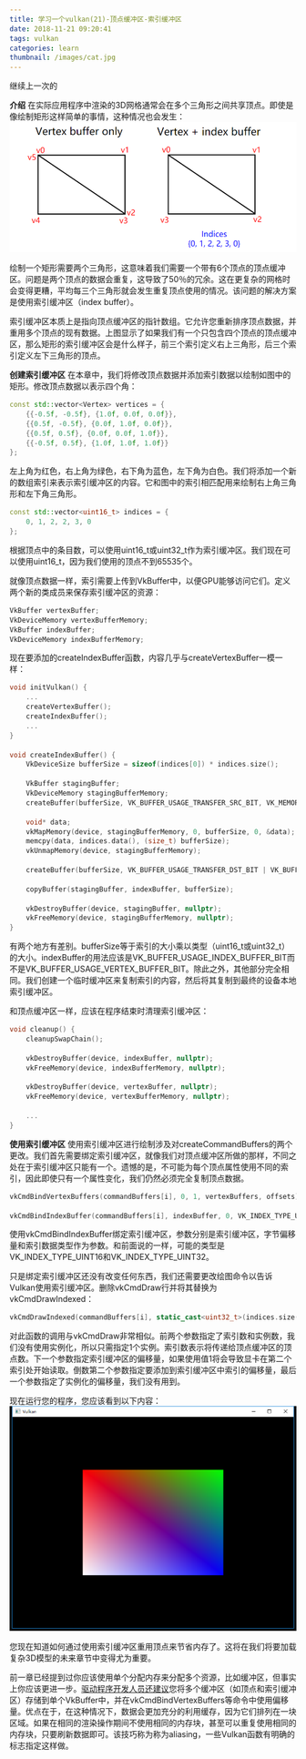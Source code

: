 ```yaml
---
title: 学习一个vulkan(21)-顶点缓冲区-索引缓冲区
date: 2018-11-21 09:20:41
tags: vulkan
categories: learn
thumbnail: /images/cat.jpg
---
```

继续上一次的
<!-- more -->
<b>介绍</b>
在实际应用程序中渲染的3D网格通常会在多个三角形之间共享顶点。即使是像绘制矩形这样简单的事情，这种情况也会发生：
![](学习一个vulkan-21-顶点缓冲区-索引缓冲区/1.png)

绘制一个矩形需要两个三角形，这意味着我们需要一个带有6个顶点的顶点缓冲区。问题是两个顶点的数据会重复，这导致了50％的冗余。这在更复杂的网格时会变得更糟，平均每三个三角形就会发生重复顶点使用的情况。该问题的解决方案是使用索引缓冲区（index buffer）。

索引缓冲区本质上是指向顶点缓冲区的指针数组。它允许您重新排序顶点数据，并重用多个顶点的现有数据。上图显示了如果我们有一个只包含四个顶点的顶点缓冲区，那么矩形的索引缓冲区会是什么样子，前三个索引定义右上三角形，后三个索引定义左下三角形的顶点。

<b>创建索引缓冲区</b>
在本章中，我们将修改顶点数据并添加索引数据以绘制如图中的矩形。修改顶点数据以表示四个角：
```cpp
const std::vector<Vertex> vertices = {
    {{-0.5f, -0.5f}, {1.0f, 0.0f, 0.0f}},
    {{0.5f, -0.5f}, {0.0f, 1.0f, 0.0f}},
    {{0.5f, 0.5f}, {0.0f, 0.0f, 1.0f}},
    {{-0.5f, 0.5f}, {1.0f, 1.0f, 1.0f}}
};
```
左上角为红色，右上角为绿色，右下角为蓝色，左下角为白色。我们将添加一个新的数组索引来表示索引缓冲区的内容。它和图中的索引相匹配用来绘制右上角三角形和左下角三角形。
```cpp
const std::vector<uint16_t> indices = {
    0, 1, 2, 2, 3, 0
};
```
根据顶点中的条目数，可以使用uint16_t或uint32_t作为索引缓冲区。我们现在可以使用uint16_t，因为我们使用的顶点不到65535个。

就像顶点数据一样，索引需要上传到VkBuffer中，以便GPU能够访问它们。定义两个新的类成员来保存索引缓冲区的资源：
```cpp
VkBuffer vertexBuffer;
VkDeviceMemory vertexBufferMemory;
VkBuffer indexBuffer;
VkDeviceMemory indexBufferMemory;
```
现在要添加的createIndexBuffer函数，内容几乎与createVertexBuffer一模一样：
```cpp
void initVulkan() {
    ...
    createVertexBuffer();
    createIndexBuffer();
    ...
}

void createIndexBuffer() {
    VkDeviceSize bufferSize = sizeof(indices[0]) * indices.size();

    VkBuffer stagingBuffer;
    VkDeviceMemory stagingBufferMemory;
    createBuffer(bufferSize, VK_BUFFER_USAGE_TRANSFER_SRC_BIT, VK_MEMORY_PROPERTY_HOST_VISIBLE_BIT | VK_MEMORY_PROPERTY_HOST_COHERENT_BIT, stagingBuffer, stagingBufferMemory);

    void* data;
    vkMapMemory(device, stagingBufferMemory, 0, bufferSize, 0, &data);
    memcpy(data, indices.data(), (size_t) bufferSize);
    vkUnmapMemory(device, stagingBufferMemory);

    createBuffer(bufferSize, VK_BUFFER_USAGE_TRANSFER_DST_BIT | VK_BUFFER_USAGE_INDEX_BUFFER_BIT, VK_MEMORY_PROPERTY_DEVICE_LOCAL_BIT, indexBuffer, indexBufferMemory);

    copyBuffer(stagingBuffer, indexBuffer, bufferSize);

    vkDestroyBuffer(device, stagingBuffer, nullptr);
    vkFreeMemory(device, stagingBufferMemory, nullptr);
}
```
有两个地方有差别。bufferSize等于索引的大小乘以类型（uint16_t或uint32_t）的大小。indexBuffer的用法应该是VK_BUFFER_USAGE_INDEX_BUFFER_BIT而不是VK_BUFFER_USAGE_VERTEX_BUFFER_BIT。除此之外，其他部分完全相同。我们创建一个临时缓冲区来复制索引的内容，然后将其复制到最终的设备本地索引缓冲区。

和顶点缓冲区一样，应该在程序结束时清理索引缓冲区：
```cpp
void cleanup() {
    cleanupSwapChain();

    vkDestroyBuffer(device, indexBuffer, nullptr);
    vkFreeMemory(device, indexBufferMemory, nullptr);

    vkDestroyBuffer(device, vertexBuffer, nullptr);
    vkFreeMemory(device, vertexBufferMemory, nullptr);

    ...
}
```

<b>使用索引缓冲区</b>
使用索引缓冲区进行绘制涉及对createCommandBuffers的两个更改。我们首先需要绑定索引缓冲区，就像我们对顶点缓冲区所做的那样，不同之处在于索引缓冲区只能有一个。遗憾的是，不可能为每个顶点属性使用不同的索引，因此即使只有一个属性变化，我们仍然必须完全复制顶点数据。
```cpp
vkCmdBindVertexBuffers(commandBuffers[i], 0, 1, vertexBuffers, offsets);

vkCmdBindIndexBuffer(commandBuffers[i], indexBuffer, 0, VK_INDEX_TYPE_UINT16);
```
使用vkCmdBindIndexBuffer绑定索引缓冲区，参数分别是索引缓冲区，字节偏移量和索引数据类型作为参数。和前面说的一样，可能的类型是VK_INDEX_TYPE_UINT16和VK_INDEX_TYPE_UINT32。

只是绑定索引缓冲区还没有改变任何东西，我们还需要更改绘图命令以告诉Vulkan使用索引缓冲区。删除vkCmdDraw行并将其替换为vkCmdDrawIndexed：
```cpp
vkCmdDrawIndexed(commandBuffers[i], static_cast<uint32_t>(indices.size()), 1, 0, 0, 0);
```
对此函数的调用与vkCmdDraw非常相似。前两个参数指定了索引数和实例数，我们没有使用实例化，所以只需指定1个实例。索引数表示将传递给顶点缓冲区的顶点数。下一个参数指定索引缓冲区的偏移量，如果使用值1将会导致显卡在第二个索引处开始读取。倒数第二个参数指定要添加到索引缓冲区中索引的偏移量，最后一个参数指定了实例化的偏移量，我们没有用到。

现在运行您的程序，您应该看到以下内容：
![](学习一个vulkan-21-顶点缓冲区-索引缓冲区/2.png)

您现在知道如何通过使用索引缓冲区重用顶点来节省内存了。这将在我们将要加载复杂3D模型的未来章节中变得尤为重要。

前一章已经提到过你应该使用单个分配内存来分配多个资源，比如缓冲区，但事实上你应该更进一步。[驱动程序开发人员还建议](https://developer.nvidia.com/vulkan-memory-management)您将多个缓冲区（如顶点和索引缓冲区）存储到单个VkBuffer中，并在vkCmdBindVertexBuffers等命令中使用偏移量。优点在于，在这种情况下，数据会更加充分的利用缓存，因为它们排列在一块区域。如果在相同的渲染操作期间不使用相同的内存块，甚至可以重复使用相同的内存块，只要刷新数据即可。该技巧称为称为aliasing，一些Vulkan函数有明确的标志指定这样做。










































































































































































